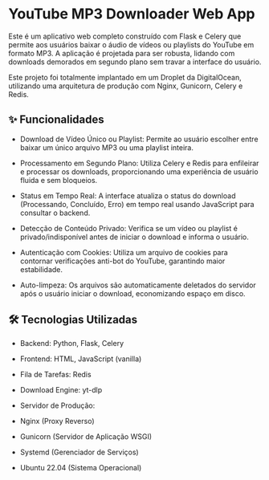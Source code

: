 # YouTube MP3 Downloader Web App
Este é um aplicativo web completo construído com Flask e Celery que permite aos usuários baixar o áudio de vídeos ou playlists do YouTube em formato MP3. A aplicação é projetada para ser robusta, lidando com downloads demorados em segundo plano sem travar a interface do usuário.

Este projeto foi totalmente implantado em um Droplet da DigitalOcean, utilizando uma arquitetura de produção com Nginx, Gunicorn, Celery e Redis.

## ✨ Funcionalidades
- Download de Vídeo Único ou Playlist: Permite ao usuário escolher entre baixar um único arquivo MP3 ou uma playlist inteira.

- Processamento em Segundo Plano: Utiliza Celery e Redis para enfileirar e processar os downloads, proporcionando uma experiência de usuário fluida e sem bloqueios.

- Status em Tempo Real: A interface atualiza o status do download (Processando, Concluído, Erro) em tempo real usando JavaScript para consultar o backend.

- Detecção de Conteúdo Privado: Verifica se um vídeo ou playlist é privado/indisponível antes de iniciar o download e informa o usuário.

- Autenticação com Cookies: Utiliza um arquivo de cookies para contornar verificações anti-bot do YouTube, garantindo maior estabilidade.

- Auto-limpeza: Os arquivos são automaticamente deletados do servidor após o usuário iniciar o download, economizando espaço em disco.

## 🛠️ Tecnologias Utilizadas
- Backend: Python, Flask, Celery

- Frontend: HTML, JavaScript (vanilla)

- Fila de Tarefas: Redis

- Download Engine: yt-dlp

- Servidor de Produção:

- Nginx (Proxy Reverso)

- Gunicorn (Servidor de Aplicação WSGI)

- Systemd (Gerenciador de Serviços)

- Ubuntu 22.04 (Sistema Operacional)
